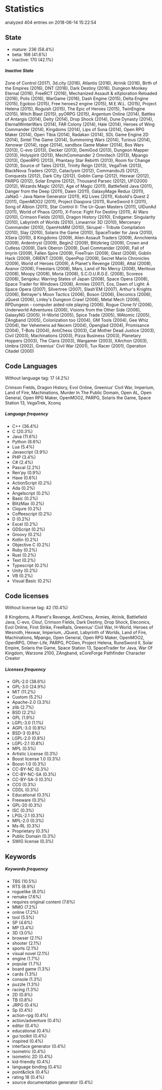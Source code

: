 [comment]: # (autogenerated content, do not edit)
# Statistics

analyzed 404 entries on 2018-06-14 15:22:54

## State

- mature: 236 (58.4%)
- beta: 168 (41.6%)
- inactive: 170 (42.1%)

##### Inactive State

Zone of Control (2017), 3d.city (2016), Atlantis (2016), Atrinik (2016), Birth of the Empires (2016), DNT (2016), Dark Destiny (2016), Dungeon Monkey Eternal (2016), FreeRCT (2016), Mechanized Assault & eXploration Reloaded  (2016), Polis (2016), WarGame (2016), Dash Engine (2015), Delta Engine (2015), Egoboo (2015), Free heroes2 engine (2015), M.E.W.L. (2015), Project Helena (2015), Roguish (2015), The Epic of Heroes (2015), TwinEngine (2015), Witch Blast (2015), pyORPG (2015), Argentum Online (2014), Battles of Antargis (2014), Deity (2014), Drop Shock (2014), Dune Dynasty (2014), EternalWinterWars (2014), FAR Colony (2014), Hale (2014), Heroes of Wing Commander (2014), Kingdoms (2014), Lips of Suna (2014), Open RPG Maker (2014), Open Tibia (2014), Radakan (2014), SDL Game Engine 2D (2014), Sintel The Game (2014), Summoning Wars (2014), Turious (2014), Xenowar (2014), rpge (2014), sandbox Game Maker (2014), Bos Wars (2013), C-evo (2013), Decker (2013), DemiGod (2013), Dungeon Mapper (2013), Holyspirit (2013), MechCommander 2 Omnitech (2013), Mpango (2013), OpenRPG (2013), Phantasy Star Rebirth (2013), Room for Change (2013), Source of Tales (2013), Trinity Reign (2013), VegaTrek (2013), BlackNova Traders (2012), Cataclysm (2012), CommandoJS (2012), Conquests (2012), Dark City (2012), Goblin Camp (2012), Hexwar (2012), PARPG (2012), Solar Empire (2012), Thousand Parsec (2012), UFO2000 (2012), Wizards Magic (2012), Age of Magic (2011), Battlefield Java (2011), Danger from the Deep (2011), Dawn (2011), GalaxyMage Redux (2011), JaNaG - Java Name Generator (2011), KQ Lives (2011), Kobold's Quest 2 (2011), OpenMOO2 (2011), Project Diaspora (2011), RuneSword II (2011), Song of Albion (2011), Star Control II: The Ur-Quan Masters (2011), UlDunAd (2011), World of Phaos (2011), X-Force: Fight For Destiny (2011), AI Wars (2010), Crimson Fields (2010), Dragon History (2010), Endgame: Singularity (2010), Labyrinth of Worlds (2010), Linwarrior 3D (2010), Mercenary Commander (2010), OpenHoMM (2010), Skrupel - Tribute Compilation (2010), Slay (2010), Solaris the Game (2010), SpaceTrader for Java (2010), XSera (2010), 8 Kingdoms (2009), Alien Assault Traders (2009), Annchienta (2009), Ardentryst (2009), Begin2 (2009), Blitzkrieg (2009), Crown and Cutless (2009), Dark Oberon (2009), Duel Commander (2009), Fall of Imyrin (2009), Fallen Spire (2009), FreeTrain (2009), Glest (2009), Goblin Hack (2009), ORIENT (2009), OpenPop (2009), Secret Mario Chronicles (2009), World of Heroes (2009), A Planet's Revenge (2008), Attal (2008), Avanor (2008), Freestars (2008), Mars, Land of No Mercy (2008), Meritous (2008), Moopy (2008), Moria (2008), S.C.O.U.R.G.E. (2008), Scoreos (2008), Sengoku: Warring States of Japan (2008), Space Opera (2008), Space Trader for Windows (2008), Armies (2007), Eos, Dawn of Light: A Space Opera (2007), Silvertree (2007), Slash'EM (2007), Arthur's Knights (2006), Betrayer's Moon Tactics (2006), Boson (2006), Eleconics (2006), JQuest (2006), Linley's Dungeon Crawl (2006), Metal Mech (2006), RPDungeon - computer aided role playing (2006), Rogue Clone IV (2006), Underworld Adventures (2006), Visions from the Other Side (2006), GalaxyNG (2005), H-World (2005), Spice Trade (2005), WAtomic (2005), ZAngband (2005), Colonization too (2004), GM Tools (2004), Gee Whiz (2004), Iter Vehemens ad Necem (2004), Openglad (2004), Promisance (2004), T-Bots (2004), AntiChess (2003), Cat Mother Dead Justice (2003), Civil (2003), Machinations (2003), Pizza Business (2003), Planetary Hoppers (2003), The Clans (2003), Wargamer (2003), XArchon (2003), Umbra (2002), Greenius' Civil War (2001), Tux Racer (2001), Operation Citadel (2000)

## Code Languages

Without language tag: 17 (4.2%)

Crimson Fields, Dragon History, Evol Online, Greenius' Civil War, Imperium, Land of Fire, Machinations, Murder In The Public Domain, Open AL, Open General, Open RPG Maker, OpenMOO2, PARPG, Solaris the Game, Space Station 13, VegaTrek, Xconq

##### Language frequency

- C++ (36.4%)
- C (20.3%)
- Java (11.6%)
- Python (8.6%)
- Lua (5.4%)
- Javascript (3.9%)
- PHP (3.4%)
- C# (2.4%)
- Pascal (2.2%)
- Ren'py (0.9%)
- Haxe (0.6%)
- ActionScript (0.2%)
- Ada (0.2%)
- Angelscript (0.2%)
- Basic (0.2%)
- BlitzMax (0.2%)
- Clojure (0.2%)
- Coffeescript (0.2%)
- D (0.2%)
- Excel (0.2%)
- GDScript (0.2%)
- Groovy (0.2%)
- Kotlin (0.2%)
- Objective C (0.2%)
- Ruby (0.2%)
- Rust (0.2%)
- Text (0.2%)
- Typescript (0.2%)
- Unity (0.2%)
- VB (0.2%)
- Visual Basic (0.2%)

## Code licenses

Without license tag: 42 (10.4%)

8 Kingdoms, A Planet's Revenge, AntiChess, Armies, Atrinik, Battlefield Java, C-evo, Clou!, Crimson Fields, Dark Destiny, Drop Shock, Eleconics, Evol Online, First Strike, FreeRails, Greenius' Civil War, H-World, Heroes of Wesnoth, Hexwar, Imperium, JQuest, Labyrinth of Worlds, Land of Fire, Machinations, Mpango, Open General, Open RPG Maker, OpenMOO2, OpenRPG, Other-Life, PARPG, PCGen, Project Helena, RuneSword II, Solar Empire, Solaris the Game, Space Station 13, SpaceTrader for Java, War Of Kingdom, Warzone 2100, ZAngband, sCoreForge Pathfinder Character Creator

##### Licenses frequency

- GPL-2.0 (38.6%)
- GPL-3.0 (24.9%)
- MIT (11.2%)
- Custom (5.2%)
- Apache-2.0 (3.3%)
- zlib (2.7%)
- BSD (2.2%)
- GPL (1.9%)
- LGPL-3.0 (1.1%)
- AGPL-3.0 (0.8%)
- BSD-3 (0.8%)
- LGPL-2.0 (0.8%)
- LGPL-2.1 (0.8%)
- MPL (0.5%)
- Artistic License (0.3%)
- Boost license 1.0 (0.3%)
- Boost-1.0 (0.3%)
- CC-BY-NC (0.3%)
- CC-BY-NC-SA (0.3%)
- CC-BY-SA-3 (0.3%)
- CC0 (0.3%)
- CDDL (0.3%)
- Educational (0.3%)
- Freeware (0.3%)
- GPL-20 (0.3%)
- ISC (0.3%)
- LPGL-2.1 (0.3%)
- MPL-2.0 (0.3%)
- Ms-RL (0.3%)
- Proprietary (0.3%)
- Public Domain (0.3%)
- SWIG license (0.3%)

## Keywords

##### Keywords frequency

- TBS (10.5%)
- RTS (8.9%)
- roguelike (8.0%)
- remake (7.6%)
- requires original content (7.6%)
- MMO (7.2%)
- online (7.2%)
- tool (5.5%)
- SP (4.6%)
- MP (3.4%)
- 3D (3.0%)
- browser (2.1%)
- shooter (2.1%)
- sports (2.1%)
- visual novel (2.1%)
- engine (1.7%)
- popular (1.7%)
- board game (1.3%)
- cards (1.3%)
- console (1.3%)
- puzzle (1.3%)
- racing (1.3%)
- 2D (0.8%)
- TB (0.8%)
- JRPG (0.4%)
- Sp (0.4%)
- action-rpg (0.4%)
- action/adventure (0.4%)
- editor (0.4%)
- educational (0.4%)
- gui toolkit (0.4%)
- inspired (0.4%)
- interface generator (0.4%)
- isometric (0.4%)
- isometric 2D (0.4%)
- kid-friendly (0.4%)
- language binding (0.4%)
- point&click (0.4%)
- rating 18 (0.4%)
- source documentation generator (0.4%)

